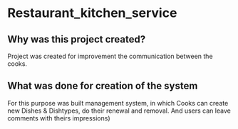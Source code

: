 ﻿# Restaurant_kitchen_service
## Why was this project created?
Project was created for improvement the communication between the cooks.
## What was done for creation of the system
For this purpose was built management system, in which Cooks can create new Dishes & Dishtypes, do their renewal and removal. And users can leave comments with theirs impressions)
